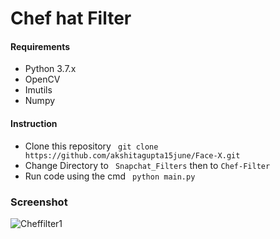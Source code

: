 # Chef hat Filter

#### Requirements

- Python 3.7.x
- OpenCV
- Imutils
- Numpy


#### Instruction

- Clone this repository ` git clone https://github.com/akshitagupta15june/Face-X.git`
- Change Directory to ` Snapchat_Filters` then to `Chef-Filter`
- Run code using the cmd ` python main.py`

### Screenshot
![Cheffilter1](https://user-images.githubusercontent.com/97721592/214140979-a7c818f3-88e7-413c-ad01-5095bc1e3cfc.jpg)